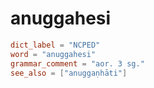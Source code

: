 # anuggahesi

``` toml
dict_label = "NCPED"
word = "anuggahesi"
grammar_comment = "aor. 3 sg."
see_also = ["anuggaṇhāti"]
```

